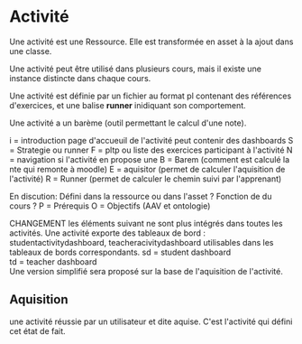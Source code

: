 
# Activité

Une activité est une Ressource.
Elle est transformée en asset à la ajout dans une classe.

Une activité peut être utilisé dans plusieurs cours, mais il existe une instance distincte dans chaque cours. 

Une activité  est définie par un fichier au format pl contenant des références d'exercices, et une balise **runner** inidiquant son comportement. 

Une activité a un barème (outil permettant le calcul d'une note).


i = introduction  page d'accueuil de l'activité peut contenir des dashboards
S = Strategie  ou runner
F = pltp ou liste des exercices participant à l'activité
N = navigation si l'activité en propose une 
B = Barem (comment est calculé la nte qui remonte à moodle)
E = aquisitor (permet de calculer l'aquisition de l'activité) 
R = Runner (permet de calculer le chemin suivi par l'apprenant)

En discution: Défini dans la ressource ou dans l'asset ? Fonction de du cours ? 
P = Prérequis 
O = Objectifs (AAV et ontologie)

CHANGEMENT les éléments suivant ne sont plus intégrés dans toutes les activités. 
Une activité exporte des tableaux de bord : studentactivitydashboard, teacheracivitydashboard utilisables dans les tableaux de bords correspondants.
sd = student dashboard  
td = teacher dashboard  
Une version simplifié sera proposé sur la base de l'aquisition de l'activité.

## Aquisition

une activité réussie par un utilisateur et dite aquise. C'est l'activité qui défini cet état de fait.




